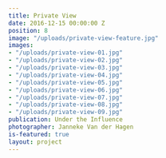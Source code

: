 ```yaml
---
title: Private View
date: 2016-12-15 00:00:00 Z
position: 8
image: "/uploads/private-view-feature.jpg"
images:
- "/uploads/private-view-01.jpg"
- "/uploads/private-view-02.jpg"
- "/uploads/private-view-03.jpg"
- "/uploads/private-view-04.jpg"
- "/uploads/private-view-05.jpg"
- "/uploads/private-view-06.jpg"
- "/uploads/private-view-07.jpg"
- "/uploads/private-view-08.jpg"
- "/uploads/private-view-09.jpg"
publication: Under the Influence
photographer: Janneke Van der Hagen
is-featured: true
layout: project
---
```


